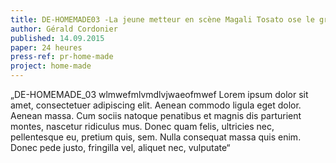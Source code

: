 ```yaml
---
title: DE-HOMEMADE03 -La jeune metteur en scène Magali Tosato ose le grand saut à Vidy
author: Gérald Cordonier
published: 14.09.2015
paper: 24 heures
press-ref: pr-home-made
project: home-made
---
```


„DE-HOMEMADE_03 wlmwefmlvmdlvjwaeofmwef Lorem ipsum dolor sit amet, consectetuer adipiscing elit. Aenean commodo ligula eget dolor. Aenean massa. Cum sociis natoque penatibus et magnis dis parturient montes, nascetur ridiculus mus. Donec quam felis, ultricies nec, pellentesque eu, pretium quis, sem. Nulla consequat massa quis enim. Donec pede justo, fringilla vel, aliquet nec, vulputate“
